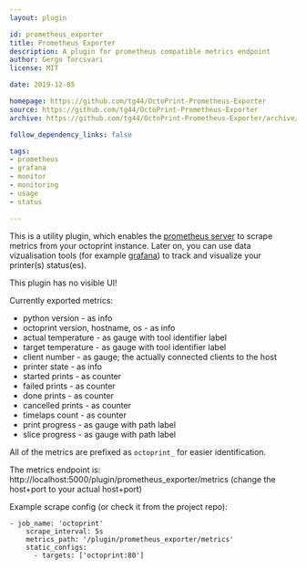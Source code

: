```yaml
---
layout: plugin

id: prometheus_exporter
title: Prometheus Exporter
description: A plugin for prometheus compatible metrics endpoint
author: Gergo Torcsvari
license: MIT

date: 2019-12-05

homepage: https://github.com/tg44/OctoPrint-Prometheus-Exporter
source: https://github.com/tg44/OctoPrint-Prometheus-Exporter
archive: https://github.com/tg44/OctoPrint-Prometheus-Exporter/archive/master.zip

follow_dependency_links: false

tags:
- prometheus
- grafana
- monitor
- monitoring
- usage
- status

---
```


This is a utility plugin, which enables the [prometheus server](https://prometheus.io/) to scrape metrics from your octoprint instance.
Later on, you can use data vizualisation tools (for example [grafana](https://grafana.com/)) to track and visualize your printer(s) status(es).

This plugin has no visible UI!

Currently exported metrics:
 - python version - as info
 - octoprint version, hostname, os - as info
 - actual temperature - as gauge with tool identifier label
 - target temperature - as gauge with tool identifier label
 - client number - as gauge; the actually connected clients to the host
 - printer state - as info
 - started prints - as counter
 - failed prints - as counter
 - done prints - as counter
 - cancelled prints - as counter
 - timelaps count - as counter
 - print progress - as gauge with path label
 - slice progress - as gauge with path label
 
All of the metrics are prefixed as `octoprint_` for easier identification. 
 
The metrics endpoint is: http://localhost:5000/plugin/prometheus_exporter/metrics (change the host+port to your actual host+port)

Example scrape config (or check it from the project repo):
```
- job_name: 'octoprint'
    scrape_interval: 5s
    metrics_path: '/plugin/prometheus_exporter/metrics'
    static_configs:
      - targets: ['octoprint:80']
```
